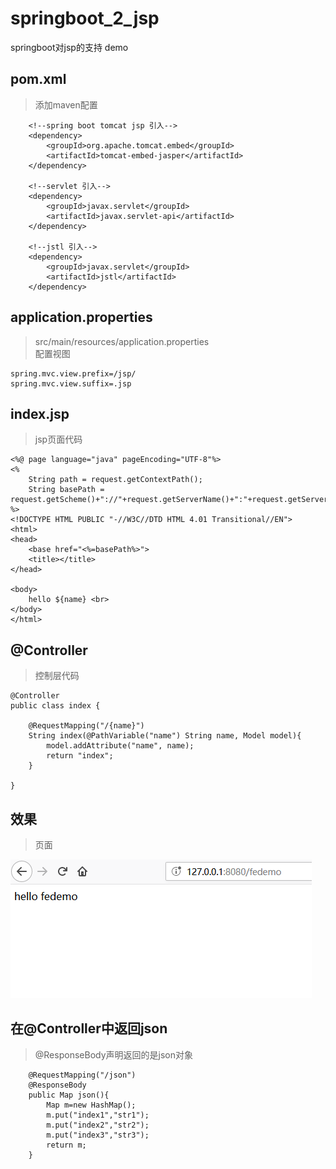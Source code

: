 # springboot_2_jsp
springboot对jsp的支持 demo

## pom.xml  
>添加maven配置   

```
    <!--spring boot tomcat jsp 引入-->
    <dependency>
        <groupId>org.apache.tomcat.embed</groupId>
        <artifactId>tomcat-embed-jasper</artifactId>
    </dependency>
    
    <!--servlet 引入-->
    <dependency>
        <groupId>javax.servlet</groupId>
        <artifactId>javax.servlet-api</artifactId>
    </dependency>
    
    <!--jstl 引入-->
    <dependency>
        <groupId>javax.servlet</groupId>
        <artifactId>jstl</artifactId>
    </dependency>
```
## application.properties
>src/main/resources/application.properties  
>配置视图  

```
spring.mvc.view.prefix=/jsp/
spring.mvc.view.suffix=.jsp
```

## index.jsp   
>jsp页面代码

```
<%@ page language="java" pageEncoding="UTF-8"%>
<%
    String path = request.getContextPath();
    String basePath = request.getScheme()+"://"+request.getServerName()+":"+request.getServerPort()+path+"/";
%>
<!DOCTYPE HTML PUBLIC "-//W3C//DTD HTML 4.01 Transitional//EN">
<html>
<head>
    <base href="<%=basePath%>">
    <title></title>
</head>

<body>
    hello ${name} <br>
</body>
</html>

```

## @Controller  
>控制层代码

```
@Controller
public class index {

    @RequestMapping("/{name}")
    String index(@PathVariable("name") String name, Model model){
        model.addAttribute("name", name);
	    return "index";
    }

}
```

## 效果 
>页面 

![](https://raw.githubusercontent.com/FeDemo/springboot_2_jsp/master/imgs/1.png)

## 在@Controller中返回json
>@ResponseBody声明返回的是json对象
```
    @RequestMapping("/json")
    @ResponseBody
    public Map json(){
        Map m=new HashMap();
        m.put("index1","str1");
        m.put("index2","str2");
        m.put("index3","str3");
        return m;
    }
```
